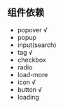 ## 组件依赖
- popover √
- popup
- input(search)
- tag √
- checkbox
- radio
- load-more
- icon √
- button √
- loading